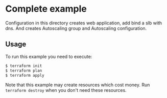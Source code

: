 # Complete example

Configuration in this directory creates web application, add bind a slb with dns. And creates Autoscaling group and Autoscaling configuration.

## Usage

To run this example you need to execute:

```bash
$ terraform init
$ terraform plan
$ terraform apply
```

Note that this example may create resources which cost money. Run `terraform destroy` when you don't need these resources.
